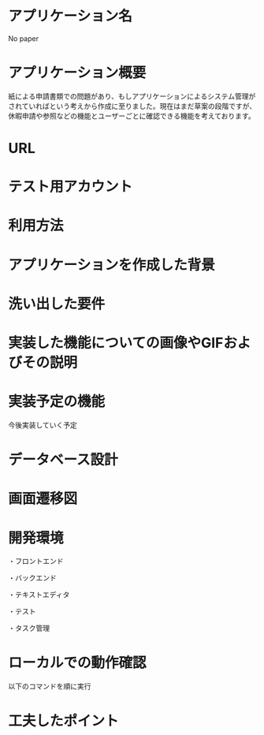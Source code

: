 # アプリケーション名
No paper

# アプリケーション概要
紙による申請書類での問題があり、もしアプリケーションによるシステム管理がされていればという考えから作成に至りました。現在はまだ草案の段階ですが、休暇申請や参照などの機能とユーザーごとに確認できる機能を考えております。

# URL


# テスト用アカウント


# 利用方法

## 

## 

# アプリケーションを作成した背景


# 洗い出した要件


# 実装した機能についての画像やGIFおよびその説明


# 実装予定の機能
今後実装していく予定




# データベース設計


# 画面遷移図


# 開発環境
・フロントエンド

・バックエンド

・テキストエディタ

・テスト

・タスク管理

# ローカルでの動作確認
以下のコマンドを順に実行



# 工夫したポイント

